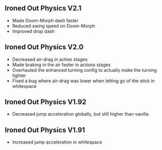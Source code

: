 ## Ironed Out Physics V2.1
- Made Doom-Morph dash faster
- Reduced swing speed on Doom-Morph
- Improved drop dash


## Ironed Out Physics V2.0
- Decreased air-drag in action stages
- Made braking in the air faster in actions stages
- Overhauled the enhanced turning config to actually make the turning tighter
- Fixed a bug where air-drag was lower when letting go of the stick in whitespace


## Ironed Out Physics V1.92
- Decreased jump acceleration globally, but still higher than vanilla


## Ironed Out Physics V1.91
- Increased jump acceleration in whitespace
